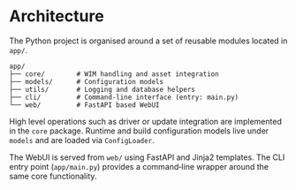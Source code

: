 # Architecture

The Python project is organised around a set of reusable modules located in `app/`.

```
app/
├── core/        # WIM handling and asset integration
├── models/      # Configuration models
├── utils/       # Logging and database helpers
├── cli/         # Command‑line interface (entry: main.py)
└── web/         # FastAPI based WebUI
```

High level operations such as driver or update integration are implemented in the `core` package. Runtime and build configuration models live under `models` and are loaded via `ConfigLoader`.

The WebUI is served from `web/` using FastAPI and Jinja2 templates. The CLI entry point (`app/main.py`) provides a command‑line wrapper around the same core functionality.
